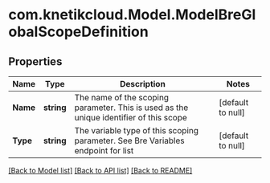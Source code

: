 # com.knetikcloud.Model.ModelBreGlobalScopeDefinition
## Properties

Name | Type | Description | Notes
------------ | ------------- | ------------- | -------------
**Name** | **string** | The name of the scoping parameter. This is used as the unique identifier of this scope | [default to null]
**Type** | **string** | The variable type of this scoping parameter. See Bre Variables endpoint for list | [default to null]

[[Back to Model list]](../README.md#documentation-for-models) [[Back to API list]](../README.md#documentation-for-api-endpoints) [[Back to README]](../README.md)

